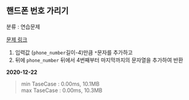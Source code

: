 ## 핸드폰 번호 가리기

분류 : 연습문제

[문제 링크](https://programmers.co.kr/learn/courses/30/lessons/12948)

1. 입력값 (`phone_number`길이-4)만큼 `*`문자를 추가하고
2. 뒤에 `phone_number` 뒤에서 4번째부터 마지막까지의 문자열을 추가하여 반환

**2020-12-22**

> min TaseCase : 0.00ms, 10.1MB  
> max TaseCase : 0.00ms, 10.3MB  